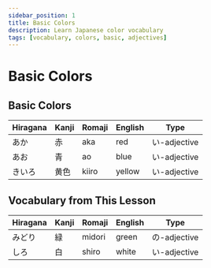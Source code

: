 ```yaml
---
sidebar_position: 1
title: Basic Colors
description: Learn Japanese color vocabulary
tags: [vocabulary, colors, basic, adjectives]
---
```


# Basic Colors

## Basic Colors

| Hiragana | Kanji | Romaji | English | Type |
|----------|-------|--------|---------|------|
| あか | 赤 | aka | red | い-adjective |
| あお | 青 | ao | blue | い-adjective |
| きいろ | 黄色 | kiiro | yellow | い-adjective |

## Vocabulary from This Lesson

| Hiragana | Kanji | Romaji | English | Type |
|----------|-------|--------|---------|------|
| みどり | 緑 | midori | green | の-adjective |
| しろ | 白 | shiro | white | い-adjective |
